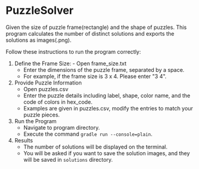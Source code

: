 # PuzzleSolver
Given the size of puzzle frame(rectangle) and the shape of puzzles. This program calculates the number of distinct solutions and exports the solutions as images(.png).

Follow these instructions to run the program correctly:
1. Define the Frame Size: 
    	 - Open frame_size.txt 
	 - Enter the dimensions of the puzzle frame, separated by a space.
	 - For example, if the frame size is 3 x 4. Please enter "3 4".
2. Provide Puzzle Information
	 - Open puzzles.csv
	 - Enter the puzzle details including label, shape, color name, and the code of colors in hex_code. 
	 - Examples are given in puzzles.csv, modify the entries to match your puzzle pieces.
3. Run the Program
	 - Navigate to program directory.
	 - Execute the command `gradle run --console=plain`.
4. Results
	 - The number of solutions will be displayed on the terminal.
	 - You will be asked if you want to save the solution images, and they will be saved in `solutions` directory.
